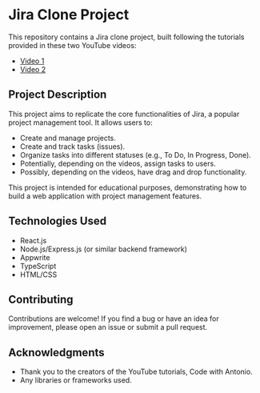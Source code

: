 # Jira Clone Project

This repository contains a Jira clone project, built following the tutorials provided in these two YouTube videos:

* [Video 1](https://www.youtube.com/watch?v=Av9C7xlV0fA)
* [Video 2](https://www.youtube.com/watch?v=37v63U7-iG0&)

## Project Description

This project aims to replicate the core functionalities of Jira, a popular project management tool. It allows users to:

* Create and manage projects.
* Create and track tasks (issues).
* Organize tasks into different statuses (e.g., To Do, In Progress, Done).
* Potentially, depending on the videos, assign tasks to users.
* Possibly, depending on the videos, have drag and drop functionality.

This project is intended for educational purposes, demonstrating how to build a web application with project management features.

## Technologies Used
- React.js
- Node.js/Express.js (or similar backend framework)
- Appwrite
- TypeScript
- HTML/CSS

## Contributing

Contributions are welcome! If you find a bug or have an idea for improvement, please open an issue or submit a pull request.

## Acknowledgments

* Thank you to the creators of the YouTube tutorials, Code with Antonio.
* Any libraries or frameworks used.
